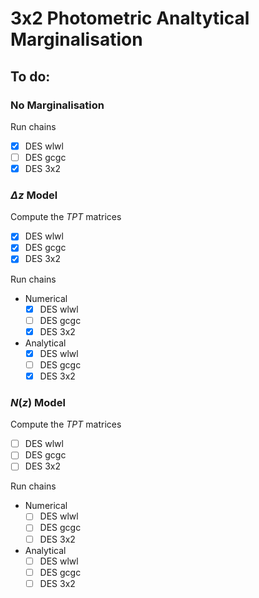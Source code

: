 # 3x2 Photometric Analtytical Marginalisation

## To do:

### No Marginalisation

Run chains
- [x] DES wlwl
- [ ] DES gcgc
- [x] DES 3x2

### $\Delta z$ Model

Compute the $TPT$ matrices
- [x] DES wlwl
- [x] DES gcgc
- [x] DES 3x2

Run chains
- Numerical
    - [x] DES wlwl
    - [ ] DES gcgc
    - [x] DES 3x2

- Analytical
    - [x] DES wlwl
    - [ ] DES gcgc
    - [x] DES 3x2

### $N(z)$ Model

Compute the $TPT$ matrices
- [ ] DES wlwl
- [ ] DES gcgc
- [ ] DES 3x2

Run chains
- Numerical
    - [ ] DES wlwl
    - [ ] DES gcgc
    - [ ] DES 3x2

- Analytical
    - [ ] DES wlwl
    - [ ] DES gcgc
    - [ ] DES 3x2

